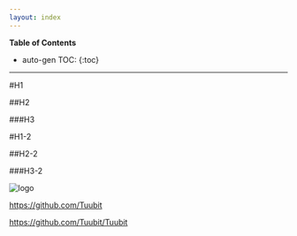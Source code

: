 ```yaml
---
layout: index
---
```


__Table of Contents__

* auto-gen TOC:
{:toc}

---

#H1

##H2

###H3

#H1-2

##H2-2

###H3-2

![logo][logo]

[logo]: https://avatars3.githubusercontent.com/u/7654528?s=140 "The Logo"

https://github.com/Tuubit

https://github.com/Tuubit/Tuubit
